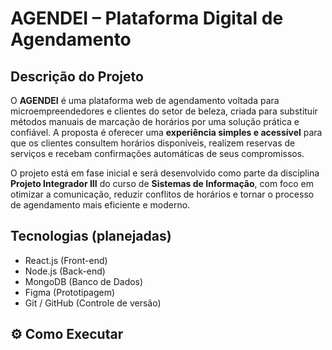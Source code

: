 # AGENDEI – Plataforma Digital de Agendamento 


## Descrição do Projeto  
O **AGENDEI** é uma plataforma web de agendamento voltada para microempreendedores e clientes do setor de beleza, criada para substituir métodos manuais de marcação de horários por uma solução prática e confiável. A proposta é oferecer uma **experiência simples e acessível** para que os clientes consultem horários disponíveis, realizem reservas de serviços e recebam confirmações automáticas de seus compromissos.  

O projeto está em fase inicial e será desenvolvido como parte da disciplina **Projeto Integrador III** do curso de **Sistemas de Informação**, com foco em otimizar a comunicação, reduzir conflitos de horários e tornar o processo de agendamento mais eficiente e moderno.  

## Tecnologias (planejadas)  
- React.js (Front-end)  
- Node.js (Back-end)  
- MongoDB (Banco de Dados)  
- Figma (Prototipagem)  
- Git / GitHub (Controle de versão)

## ⚙️ Como Executar
